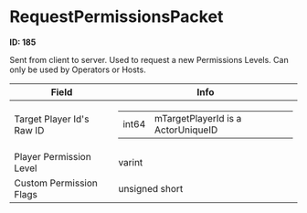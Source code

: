 # RequestPermissionsPacket

__ID: 185__

Sent from client to server. Used to request a new Permissions Levels. Can only be used by Operators or Hosts.

<table><thead><tr><th>Field</th><th>Info</th></tr></thead><tbody>
<tr><td>Target Player Id's Raw ID</td><td><table><tbody><tr><td>int64</td><td>mTargetPlayerId is a ActorUniqueID</td></tr></tbody></table></td></tr>
<tr><td>Player Permission Level</td><td>varint</td></tr>
<tr><td>Custom Permission Flags</td><td>unsigned short</td></tr>
</tbody></table>